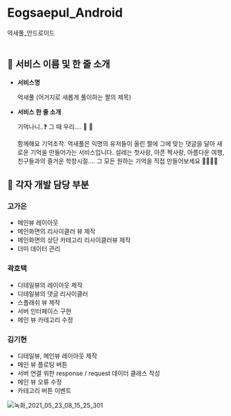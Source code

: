 # Eogsaepul_Android
억새풀_안드로이드
</br></br>

## 📌 서비스 이름 및 한 줄 소개

- **서비스명**

    억새풀 (어거지로 새롭게 풀이하는 짤의 제목)

- **서비스 한 줄 소개**

    기억나니..❓ 그 때 우리…. 💫 🥺

    함께해요 기억조작. 억새풀은 익명의 유저들이 올린 짤에 그에 맞는 댓글을 달아 새로운 기억을 만들어가는 서비스입니다. 설레는 첫사랑, 아픈 짝사랑, 아름다운 여행, 친구들과의 즐거운 학창시절…. 그 모든 원하는 기억을 직접 만들어보세요 🧙‍♀🧙‍♂

## 📌 각자 개발 담당 부분

### 고가은

- 메인뷰 레이아웃
- 메인화면의 리사이클러 뷰 제작
- 메인화면의 상단 카테고리 리사이클러뷰 제작
- 더미 데이터 관리

### 곽호택

- 디테일뷰의 레이아웃 제작
- 디테일뷰의 댓글 리사이클러
- 스플래쉬 뷰 제작
- 서버 인터페이스 구현
- 메인 뷰 카테고리 수정

### 김기현

- 디테일뷰, 메인뷰 레이아웃 제작
- 메인 뷰 플로팅 버튼
- 서버 연결 위한 response / request 데이터 클래스 작성
- 메인 뷰 오류 수정
- 카테고리 버튼 이벤트

![녹화_2021_05_23_08_15_25_301](https://user-images.githubusercontent.com/59547069/119243364-e2d98600-bba0-11eb-9481-a2aa7df024c4.gif)
